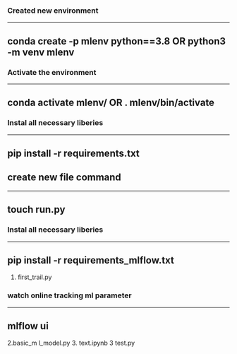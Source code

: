 ### Created new environment
---
conda create -p mlenv python==3.8     OR  python3 -m venv mlenv
---
### Activate the environment
---
conda activate mlenv/                 OR  . mlenv/bin/activate
---
### Instal all necessary liberies
---
pip install -r requirements.txt
---

## create new file command
-----
touch run.py
-----
### Instal all necessary liberies
---
pip install -r requirements_mlflow.txt
---

1.  first_trail.py

### watch online tracking ml parameter
----
mlflow ui
----

2.basic_m l_model.py
3. text.ipynb
3 test.py

